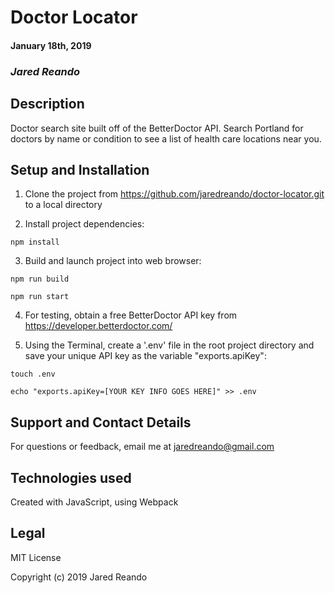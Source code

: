# Doctor Locator

#### January 18th, 2019

### _Jared Reando_

## Description

Doctor search site built off of the BetterDoctor API. Search Portland for doctors by name or condition to see a list of health care locations near you.

## Setup and Installation

1. Clone the project from https://github.com/jaredreando/doctor-locator.git to a local directory

2. Install project dependencies:
```console
npm install
```
3. Build and launch project into web browser:
```console
npm run build
```
```console
npm run start
```
4. For testing, obtain a free BetterDoctor API key from https://developer.betterdoctor.com/

4. Using the Terminal, create a '.env' file in the root project directory and save your unique API key as the variable "exports.apiKey":
```console
touch .env
```
```console
echo "exports.apiKey=[YOUR KEY INFO GOES HERE]" >> .env
```

## Support and Contact Details

For questions or feedback, email me at jaredreando@gmail.com

## Technologies used

Created with JavaScript, using Webpack

## Legal
MIT License

Copyright (c) 2019 Jared Reando
